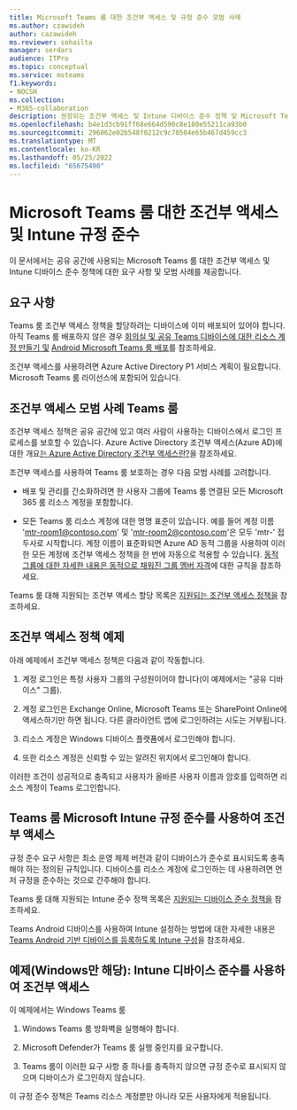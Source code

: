 ```yaml
---
title: Microsoft Teams 룸 대한 조건부 액세스 및 규정 준수 모범 사례
ms.author: czawideh
author: cazawideh
ms.reviewer: sohailta
manager: serdars
audience: ITPro
ms.topic: conceptual
ms.service: msteams
f1.keywords:
- NOCSH
ms.collection:
- M365-collaboration
description: 권장되는 조건부 액세스 및 Intune 디바이스 준수 정책 및 Microsoft Teams 룸 대한 모범 사례에 대해 알아봅니다.
ms.openlocfilehash: b4e1d3cb91ff68e664d590c8e180e55211ca93b0
ms.sourcegitcommit: 296862e02b548f0212c9c70504e65b467d459cc3
ms.translationtype: MT
ms.contentlocale: ko-KR
ms.lasthandoff: 05/25/2022
ms.locfileid: "65675490"
---
```

# <a name="conditional-access-and-intune-compliance-for-microsoft-teams-rooms"></a>Microsoft Teams 룸 대한 조건부 액세스 및 Intune 규정 준수

이 문서에서는 공유 공간에 사용되는 Microsoft Teams 룸 대한 조건부 액세스 및 Intune 디바이스 준수 정책에 대한 요구 사항 및 모범 사례를 제공합니다.

## <a name="requirements"></a>요구 사항

Teams 룸 조건부 액세스 정책을 할당하려는 디바이스에 이미 배포되어 있어야 합니다. 아직 Teams 룸 배포하지 않은 경우 [회의실 및 공유 Teams 디바이스에 대한 리소스 계정 만들기 및](with-office-365.md) [Android Microsoft Teams 룸 배포](../devices/collab-bar-deploy.md)를 참조하세요.

조건부 액세스를 사용하려면 Azure Active Directory P1 서비스 계획이 필요합니다. Microsoft Teams 룸 라이선스에 포함되어 있습니다.

## <a name="teams-rooms-conditional-access-best-practices"></a>조건부 액세스 모범 사례 Teams 룸

조건부 액세스 정책은 공유 공간에 있고 여러 사람이 사용하는 디바이스에서 로그인 프로세스를 보호할 수 있습니다. Azure Active Directory 조건부 액세스(Azure AD)에 대한 개요[는 Azure Active Directory 조건부 액세스란?](/azure/active-directory/conditional-access/overview)을 참조하세요.

조건부 액세스를 사용하여 Teams 룸 보호하는 경우 다음 모범 사례를 고려합니다.

-   배포 및 관리를 간소화하려면 한 사용자 그룹에 Teams 룸 연결된 모든 Microsoft 365 룸 리소스 계정을 포함합니다.

-   모든 Teams 룸 리소스 계정에 대한 명명 표준이 있습니다. 예를 들어 계정 이름 'mtr-room1@contoso.com' 및 'mtr-room2@contoso.com'은 모두 'mtr-' 접두사로 시작합니다.
    계정 이름이 표준화되면 Azure AD 동적 그룹을 사용하여 이러한 모든 계정에 조건부 액세스 정책을 한 번에 자동으로 적용할 수 있습니다. [동적 그룹에 대한 자세한 내용은 동적으로 채워진 그룹 멤버 자격](/azure/active-directory/enterprise-users/groups-dynamic-membership)에 대한 규칙을 참조하세요.

Teams 룸 대해 지원되는 조건부 액세스 할당 목록은 [지원되는 조건부 액세스 정책을](supported-ca-and-compliance-policies.md#supported-conditional-access-policies) 참조하세요.

## <a name="example-conditional-access-policy"></a>조건부 액세스 정책 예제

아래 예제에서 조건부 액세스 정책은 다음과 같이 작동합니다.

1.  계정 로그인은 특정 사용자 그룹의 구성원이어야 합니다(이 예제에서는 "공유 디바이스" 그룹).

2.  계정 로그인은 Exchange Online, Microsoft Teams 또는 SharePoint Online에 액세스하기만 하면 됩니다. 다른 클라이언트 앱에 로그인하려는 시도는 거부됩니다.

3.  리소스 계정은 Windows 디바이스 플랫폼에서 로그인해야 합니다.

4.  또한 리소스 계정은 신뢰할 수 있는 알려진 위치에서 로그인해야 합니다.

이러한 조건이 성공적으로 충족되고 사용자가 올바른 사용자 이름과 암호를 입력하면 리소스 계정이 Teams 로그인합니다.

## <a name="conditional-access-with-microsoft-intune-compliance-for-teams-rooms"></a>Teams 룸 Microsoft Intune 규정 준수를 사용하여 조건부 액세스

규정 준수 요구 사항은 최소 운영 체제 버전과 같이 디바이스가 준수로 표시되도록 충족해야 하는 정의된 규칙입니다. 디바이스를 리소스 계정에 로그인하는 데 사용하려면 먼저 규정을 준수하는 것으로 간주해야 합니다.

Teams 룸 대해 지원되는 Intune 준수 정책 목록은 [지원되는 디바이스 준수 정책을](supported-ca-and-compliance-policies.md#supported-device-compliance-policies) 참조하세요.

Teams Android 디바이스를 사용하여 Intune 설정하는 방법에 대한 자세한 내용은 [Teams Android 기반 디바이스를 등록하도록 Intune 구성](../devices/phones-displays-deploy.md#configure-intune-to-enroll-teams-android-based-devices)을 참조하세요.

## <a name="example-windows-only-conditional-access-with-intune-device-compliance"></a>예제(Windows만 해당): Intune 디바이스 준수를 사용하여 조건부 액세스

이 예제에서는 Windows Teams 룸

1. Windows Teams 룸 방화벽을 실행해야 합니다.

2. Microsoft Defender가 Teams 룸 실행 중인지를 요구합니다.

3. Teams 룸이 이러한 요구 사항 중 하나를 충족하지 않으면 규정 준수로 표시되지 않으며 디바이스가 로그인하지 않습니다.

이 규정 준수 정책은 Teams 리소스 계정뿐만 아니라 모든 사용자에게 적용됩니다.
